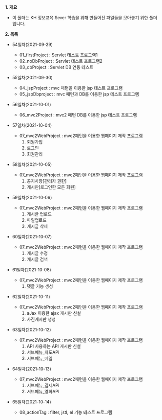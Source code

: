 **1. 개요**
- 이 폴더는 KH 정보교육 Sever 학습을 위해 만들어진 파일들을 모아놓기 위한 폴더입니다.

**2. 목록**
- 54일차(2021-09-29)
  - 01_firstProject : Servlet 테스트 프로그램1
  - 02_noDbProject : Servlet 테스트 프로그램2
  - 03_dbProject : Servlet DB 연동 테스트

- 55일차(2021-09-30)
  - 04_jspProject : mvc 패턴을 이용한 jsp 테스트 프로그램
  - 05_jspDbproject : mvc 패턴과 DB를 이용한 jsp 테스트 프로그램

- 56일차(2021-10-01)
  - 06_mvc2Project : mvc2 패턴 DB를 이용한 jsp 테스트 프로그램

- 57일차(2021-10-04)
   - 07_mvc2WebProject : mvc2패턴을 이용한 웹페이지 제작 프로그램
       1. 회원가입
       2. 로그인
       3. 회원관리
      
- 58일차(2021-10-05)
  - 07_mvc2WebProject : mvc2패턴을 이용한 웹페이지 제작 프로그램
       1. 공지사항[관리자 권한]
       2. 게시판[로그인한 모든 회원]
 
 - 59일차(2021-10-06)
   - 07_mvc2WebProject : mvc2패턴을 이용한 웹페이지 제작 프로그램
       1. 게시글 업로드
       2. 파일업로드 
       3. 게시글 삭제
 - 60일차(2021-10-07)
   - 07_mvc2WebProject : mvc2패턴을 이용한 웹페이지 제작 프로그램
       1. 게시글 수정 
       2. 게시글 검색
 
 - 61일차(2021-10-08)
   - 07_mvc2WebProject : mvc2패턴을 이용한 웹페이지 제작 프로그램
       1. 댓글 기능 생성
       
 - 62일차(2021-10-11)
   - 07_mvc2WebProject : mvc2패턴을 이용한 웹페이지 제작 프로그램
       1. aJax 이용한 ajax 게시판 신설
       2. 사진게시판 생성

 - 63일차(2021-10-12)
   - 07_mvc2WebProject : mvc2패턴을 이용한 웹페이지 제작 프로그램
       1. API 사용하는 API 게시판 신설
       2. 서브메뉴_지도API
       3. 서브메뉴_메일
 
 - 64일차(2021-10-13)
   - 07_mvc2WebProject : mvc2패턴을 이용한 웹페이지 제작 프로그램
       1. 서브메뉴_결제API
       2. 서브메뉴_영화API

 - 65일차(2021-10-14)
   - 08_actionTag : filter, jstl, el 기능 테스트 프로그램
